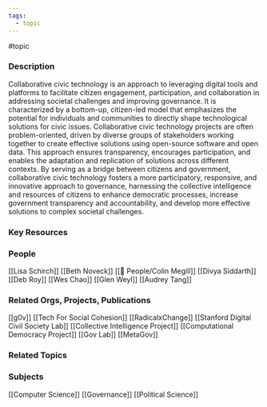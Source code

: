 ```yaml
---
tags:
  - topic
---
```


#topic

### Description

Collaborative civic technology is an approach to leveraging digital tools and platforms to facilitate citizen engagement, participation, and collaboration in addressing societal challenges and improving governance. It is characterized by a bottom-up, citizen-led model that emphasizes the potential for individuals and communities to directly shape technological solutions for civic issues. Collaborative civic technology projects are often problem-oriented, driven by diverse groups of stakeholders working together to create effective solutions using open-source software and open data. This approach ensures transparency, encourages participation, and enables the adaptation and replication of solutions across different contexts. By serving as a bridge between citizens and government, collaborative civic technology fosters a more participatory, responsive, and innovative approach to governance, harnessing the collective intelligence and resources of citizens to enhance democratic processes, increase government transparency and accountability, and develop more effective solutions to complex societal challenges.

### Key Resources

### People

[[Lisa Schirch]]
[[Beth Noveck]]
[[👤 People/Colin Megill]]
[[Divya Siddarth]]
[[Deb Roy]]
[[Wes Chao]]
[[Glen Weyl]]
[[Audrey Tang]]

### Related Orgs, Projects, Publications

[[g0v]]
[[Tech For Social Cohesion]]
[[RadicalxChange]]
[[Stanford Digital Civil Society Lab]]
[[Collective Intelligence Project]]
[[Computational Democracy Project]]
[[Gov Lab]]
[[MetaGov]]

### Related Topics

### Subjects

[[Computer Science]]
[[Governance]]
[[Political Science]]